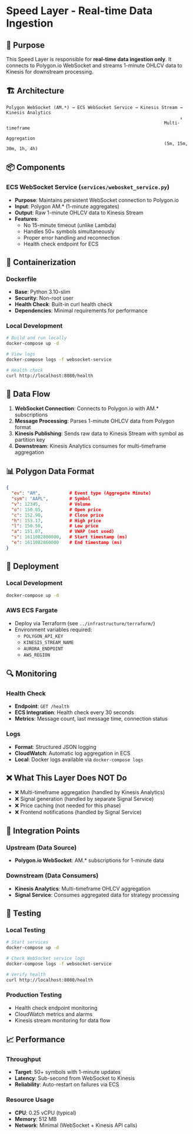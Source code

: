 # Speed Layer - Real-time Data Ingestion

## 🎯 Purpose

This Speed Layer is responsible for **real-time data ingestion only**. It connects to Polygon.io WebSocket and streams 1-minute OHLCV data to Kinesis for downstream processing.

## 🏗️ Architecture

```
Polygon WebSocket (AM.*) → ECS WebSocket Service → Kinesis Stream → Kinesis Analytics
                                                                  ↓
                                                            Multi-timeframe 
                                                            Aggregation
                                                            (5m, 15m, 30m, 1h, 4h)
```

## 📦 Components

### ECS WebSocket Service (`services/webosket_service.py`)
- **Purpose**: Maintains persistent WebSocket connection to Polygon.io
- **Input**: Polygon AM.* (1-minute aggregates)
- **Output**: Raw 1-minute OHLCV data to Kinesis Stream
- **Features**:
  - No 15-minute timeout (unlike Lambda)
  - Handles 50+ symbols simultaneously
  - Proper error handling and reconnection
  - Health check endpoint for ECS

## 🐳 Containerization

### Dockerfile
- **Base**: Python 3.10-slim
- **Security**: Non-root user
- **Health Check**: Built-in curl health check
- **Dependencies**: Minimal requirements for performance

### Local Development
```bash
# Build and run locally
docker-compose up -d

# View logs
docker-compose logs -f websocket-service

# Health check
curl http://localhost:8080/health
```

## 🔌 Data Flow

1. **WebSocket Connection**: Connects to Polygon.io with AM.* subscriptions
2. **Message Processing**: Parses 1-minute OHLCV data from Polygon format
3. **Kinesis Publishing**: Sends raw data to Kinesis Stream with symbol as partition key
4. **Downstream**: Kinesis Analytics consumes for multi-timeframe aggregation

## 📊 Polygon Data Format

```json
{
  "ev": "AM",           # Event type (Aggregate Minute)
  "sym": "AAPL",        # Symbol
  "v": 12345,           # Volume
  "o": 150.85,          # Open price
  "c": 152.90,          # Close price
  "h": 153.17,          # High price
  "l": 150.50,          # Low price
  "a": 151.87,          # VWAP (not used)
  "s": 1611082800000,   # Start timestamp (ms)
  "e": 1611082860000    # End timestamp (ms)
}
```

## 🚀 Deployment

### Local Development
```bash
docker-compose up -d
```

### AWS ECS Fargate
- Deploy via Terraform (see `../infrastructure/terraform/`)
- Environment variables required:
  - `POLYGON_API_KEY`
  - `KINESIS_STREAM_NAME`
  - `AURORA_ENDPOINT`
  - `AWS_REGION`

## 🔍 Monitoring

### Health Check
- **Endpoint**: `GET /health`
- **ECS Integration**: Health check every 30 seconds
- **Metrics**: Message count, last message time, connection status

### Logs
- **Format**: Structured JSON logging
- **CloudWatch**: Automatic log aggregation in ECS
- **Local**: Docker logs available via `docker-compose logs`

## ❌ What This Layer Does NOT Do

- ❌ Multi-timeframe aggregation (handled by Kinesis Analytics)
- ❌ Signal generation (handled by separate Signal Service)
- ❌ Price caching (not needed for this phase)
- ❌ Frontend notifications (handled by Signal Service)

## 🔄 Integration Points

### Upstream (Data Source)
- **Polygon.io WebSocket**: AM.* subscriptions for 1-minute data

### Downstream (Data Consumers)
- **Kinesis Analytics**: Multi-timeframe OHLCV aggregation
- **Signal Service**: Consumes aggregated data for strategy processing

## 🧪 Testing

### Local Testing
```bash
# Start services
docker-compose up -d

# Check WebSocket service logs
docker-compose logs -f websocket-service

# Verify health
curl http://localhost:8080/health
```

### Production Testing
- Health check endpoint monitoring
- CloudWatch metrics and alarms
- Kinesis stream monitoring for data flow

## 📈 Performance

### Throughput
- **Target**: 50+ symbols with 1-minute updates
- **Latency**: Sub-second from WebSocket to Kinesis
- **Reliability**: Auto-restart on failures via ECS

### Resource Usage
- **CPU**: 0.25 vCPU (typical)
- **Memory**: 512 MB
- **Network**: Minimal (WebSocket + Kinesis API calls)
